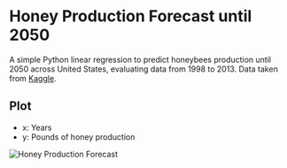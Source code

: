 # Honey Production Forecast until 2050

A simple Python linear regression to predict honeybees production until 2050 across United States, evaluating data from 1998 to 2013. Data taken from [Kaggle](https://www.kaggle.com/).

## Plot

- x: Years
- y: Pounds of honey production

![Honey Production Forecast](https://github.com/huraji/honey-production-prediction/blob/master/honey-production.png)

